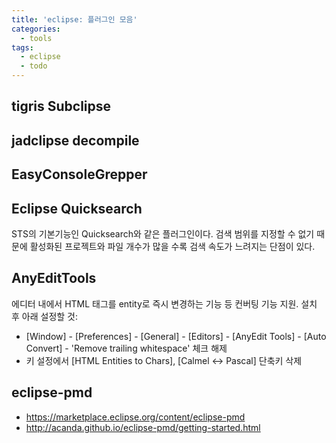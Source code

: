 ```yaml
---
title: 'eclipse: 플러그인 모음'
categories:
  - tools
tags:
  - eclipse
  - todo
---
```


## tigris Subclipse

## jadclipse decompile

## EasyConsoleGrepper

## Eclipse Quicksearch
STS의 기본기능인 Quicksearch와 같은 플러그인이다. 검색 범위를 지정할 수 없기 때문에 활성화된 프로젝트와 파일 개수가 많을 수록 검색 속도가 느려지는 단점이 있다.

## AnyEditTools
에디터 내에서 HTML 태그를 entity로 즉시 변경하는 기능 등 컨버팅 기능 지원. 설치 후 아래 설정할 것:
- [Window] - [Preferences] - [General] - [Editors] - [AnyEdit Tools] - [Auto Convert] - 'Remove trailing whitespace' 체크 해제
- 키 설정에서 [HTML Entities to Chars], [Calmel <-> Pascal] 단축키 삭제

## eclipse-pmd
- https://marketplace.eclipse.org/content/eclipse-pmd
- http://acanda.github.io/eclipse-pmd/getting-started.html
